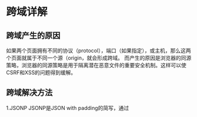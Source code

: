 # 跨域详解
## 跨域产生的原因
如果两个页面拥有不同的协议（protocol），端口（如果指定），或主机，那么这两个页面就属于不同一个源（origin，就会形成跨域。
而产生的原因是浏览器的同源策略，浏览器的同源策略是用于隔离潜在恶意文件的重要安全机制。这样可以使CSRF和XSS的问题得到缓解。

## 跨域解决方法
1.JSONP
JSONP是JSON with padding的简写，通过<script>元素来使用，使用时可以为src属性指定一个跨域URL，<script>拥有不受限制地从
其他域加载资源，因为发送的请求type是script,而不是受限制的xhr。JSONP是有效的js代码，所以在请求完成后，即在JSONP响应加载到页面之后，就会立即执行。

function handleResponse(response){
    console.log(reponse);
}
var script = document.createElement("script");
script.src = "http://freegeoip.new/json/?callback=handleResponse";

优点：简单易用，与图像ping相比，其能拿到后端返回数据
缺点：1）JSONP是从其它域加载代码执行，如果其他域不安全，很可能会在响应中夹带一些恶意代码。
     2）要确定JSONP请求失败并不容易
     3) 服务端需要改动
     4）只支持get方法

2.CORS
CORS 全称为 Cross Origin Resource Sharing（跨域资源共享）
先了解一个概念：简单请求和非简单请求
常见的简单请求：
请求方法为： GET  POST HEAD
请求header：
Accept
Accept-Language
Content-Language
Last-Event-ID
content-type为以下几种：  text/plain;multipart/form-data;application/x-www-form-urlencoded

常见的非简单请求：
请求方法为: PUT DELETE
请求header：含有自定义头
content-type：json

如果发送的是非简单请求，则浏览器会先向服务器发送一个Preflight请求(预请求)，这种请求使用OPTIONS方法。返回码为204.
发送这个请求后，服务器可以决定是否允许这种类型的请求。服务器通过在响应中发送如下头部与浏览器进行沟通。

Access-Control-Allow-Origin:允许请求的来源域
Access-Control-Allow-Methods:允许的方法
Access-Control-Allow-Headers:允许的头部
Access-Control-Max-Age:应该将这个Preflight请求缓存多长时间

缺点： CORS不支持IE8、IE9

3.图像Ping
图像Ping是与服务器进行简单、单向的跨域通信的一种方式。其得不到任何具体的数据，但可以通过侦听load和error事件，能知道响应是什么时候
接收到的。

var img = new Image();
img.onload = img.onerror = function(){
    console.log('done');
}
img.src = 'http://www.example.com/test?name=ketty';
缺点： 1）只能发送Get请求
      2）无法访问服务器响应文本

4.postMessage
方法是 HTML5 新引进的特性，可以使用它来向其它的window对象发送消息，无论这个window对象是属于同源或不同源.

5.ngx反向代理
请求时还是用前端的域名，通过ngx代理将请求转发给真正的后端域名。
代理服务器的作用：
接受客户端请求 
将请求转发给服务器。
拿到服务器响应数据。
将响应转发给客户端


